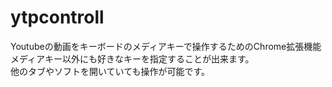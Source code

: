 # ytpcontroll
Youtubeの動画をキーボードのメディアキーで操作するためのChrome拡張機能  
メディアキー以外にも好きなキーを指定することが出来ます。  
他のタブやソフトを開いていても操作が可能です。
